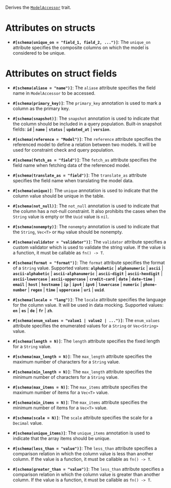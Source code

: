 Derives the [`ModelAccessor`](zino_core::orm::ModelAccessor) trait.

# Attributes on structs

- **`#[schema(unique_on = "field_1, field_2, ...")]`**: The `unique_on` attribute specifies
  the composite columns on which the model is considered to be unique.

# Attributes on struct fields

- **`#[schema(aliase = "name")]`**: The `aliase` attribute specifies
  the field name in `ModelAccessor` to be accessed.

- **`#[schema(primary_key)]`**: The `primary_key` annotation is used to
  mark a column as the primary key.

- **`#[schema(snapshot)]`**: The `snapshot` annotation is used to indicate that
  the column should be included in a query population. Built-in snapshot fields:
  **`id`** | **`name`** | **`status`** | **`updated_at`** | **`version`**.

- **`#[schema(reference = "Model")]`**: The `reference` attribute specifies
  the referenced model to define a relation between two models.
  It will be used for constraint check and query population.

- **`#[schema(fetch_as = "field")]`**: The `fetch_as` attribute specifies
  the field name when fetching data of the referenced model.

- **`#[schema(translate_as = "field")]`**: The `translate_as` attribute specifies
  the field name when translating the model data.

- **`#[schema(unique)]`**: The `unique` annotation is used to indicate that
  the column value should be unique in the table.

- **`#[schema(not_null)]`**: The `not_null` annotation is used to indicate that
  the column has a not-null constraint. It also prohibits the cases when
  the `String` value is empty or the `Uuid` value is `nil`.

- **`#[schema(nonempty)]`**: The `nonempty` annotation is used to indicate that
  the `String`, `Vec<T>` or `Map` value should be nonempty.

- **`#[schema(validator = "validator")]`**: The `validator` attribute specifies
  a custom validator which is used to validate the string value.
  If the value is a function, it must be callable as `fn() -> T`.

- **`#[schema(format = "format")]`**: The `format` attribute specifies
  the format of a `String` value. Supported values: **`alphabetic`** | **`alphanumeric`**
  | **`ascii`** | **`ascii-alphabetic`** | **`ascii-alphanumeric`** | **`ascii-digit`**
  | **`ascii-hexdigit`** | **`ascii-lowercase`** | **`ascii-uppercase`** | **`credit-card`**
  | **`date`** | **`date-time`** | **`email`** | **`host`** | **`hostname`** | **`ip`**
  | **`ipv4`** | **`ipv6`** | **`lowercase`** | **`numeric`** | **`phone-number`**
  | **`regex`** | **`time`** | **`uppercase`** | **`uri`** | **`uuid`**.

- **`#[schema(locale = "lang")]`**: The `locale` attribute specifies
  the language for the column value. It will be used in data mocking.
  Supported values: **`en`** | **`es`** | **`de`** | **`fr`** | **`zh`**.

- **`#[schema(enum_values = "value1 | value2 | ...")]`**: The `enum_values` attribute specifies
  the enumerated values for a `String` or `Vec<String>` value.

- **`#[schema(length = N)]`**: The `length` attribute specifies
  the fixed length for a `String` value.

- **`#[schema(max_length = N)]`**: The `max_length` attribute specifies
  the maximum number of characters for a `String` value.

- **`#[schema(min_length = N)]`**: The `max_length` attribute specifies
  the minimum number of characters for a `String` value.

- **`#[schema(max_items = N)]`**: The `max_items` attribute specifies
  the maximum number of items for a `Vec<T>` value.

- **`#[schema(min_items = N)]`**: The `max_items` attribute specifies
  the minimum number of items for a `Vec<T>` value.

- **`#[schema(scale = N)]`**: The `scale` attribute specifies
  the scale for a `Decimal` value.

- **`#[schema(unique_items)]`**: The `unique_items` annotation is used to indicate that
  the array items should be unique.

- **`#[schema(less_than = "value")]`**: The `less_than` attribute specifies
  a comparison relation in which the column value is less than another column.
  If the value is a function, it must be callable as `fn() -> T`.

- **`#[schema(greater_than = "value")]`**: The `less_than` attribute specifies
  a comparison relation in which the column value is greater than another column.
  If the value is a function, it must be callable as `fn() -> T`.
